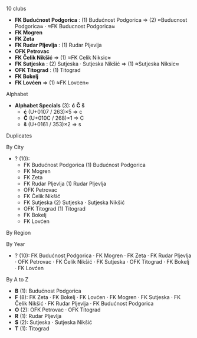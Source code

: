 10 clubs

- **FK Budućnost Podgorica** : (1) Budućnost Podgorica ⇒ (2) ≈Buducnost Podgorica≈ · ≈FK Buducnost Podgorica≈
- **FK Mogren**
- **FK Zeta**
- **FK Rudar Pljevlja** : (1) Rudar Pljevlja
- **OFK Petrovac**
- **FK Čelik Nikšić** ⇒ (1) ≈FK Celik Niksic≈
- **FK Sutjeska** : (2) Sutjeska · Sutjeska Nikšić ⇒ (1) ≈Sutjeska Niksic≈
- **OFK Titograd** : (1) Titograd
- **FK Bokelj**
- **FK Lovćen** ⇒ (1) ≈FK Lovcen≈




Alphabet

- **Alphabet Specials** (3):  **ć**  **Č**  **š** 
  - **ć** (U+0107 / 263)×5 ⇒ c
  - **Č** (U+010C / 268)×1 ⇒ C
  - **š** (U+0161 / 353)×2 ⇒ s




Duplicates





By City

- ? (10): 
  - FK Budućnost Podgorica  (1) Budućnost Podgorica
  - FK Mogren 
  - FK Zeta 
  - FK Rudar Pljevlja  (1) Rudar Pljevlja
  - OFK Petrovac 
  - FK Čelik Nikšić 
  - FK Sutjeska  (2) Sutjeska · Sutjeska Nikšić
  - OFK Titograd  (1) Titograd
  - FK Bokelj 
  - FK Lovćen 




By Region





By Year

- ? (10):   FK Budućnost Podgorica · FK Mogren · FK Zeta · FK Rudar Pljevlja · OFK Petrovac · FK Čelik Nikšić · FK Sutjeska · OFK Titograd · FK Bokelj · FK Lovćen






By A to Z

- **B** (1): Budućnost Podgorica
- **F** (8): FK Zeta · FK Bokelj · FK Lovćen · FK Mogren · FK Sutjeska · FK Čelik Nikšić · FK Rudar Pljevlja · FK Budućnost Podgorica
- **O** (2): OFK Petrovac · OFK Titograd
- **R** (1): Rudar Pljevlja
- **S** (2): Sutjeska · Sutjeska Nikšić
- **T** (1): Titograd




